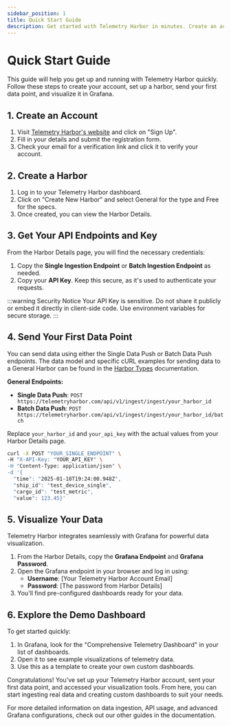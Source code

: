 ```yaml
---
sidebar_position: 1
title: Quick Start Guide
description: Get started with Telemetry Harbor in minutes. Create an account, set up a harbor, send data, and visualize.
---
```


# Quick Start Guide

This guide will help you get up and running with Telemetry Harbor quickly. Follow these steps to create your account, set up a harbor, send your first data point, and visualize it in Grafana.

## 1. Create an Account

1.  Visit [Telemetry Harbor's website](https://www.telemetryharbor.com) and click on "Sign Up".
2.  Fill in your details and submit the registration form.
3.  Check your email for a verification link and click it to verify your account.

## 2. Create a Harbor

1.  Log in to your Telemetry Harbor dashboard.
2.  Click on "Create New Harbor" and select General for the type and Free for the specs.
3.  Once created, you can view the Harbor Details.


## 3. Get Your API Endpoints and Key

From the Harbor Details page, you will find the necessary credentials:

1.  Copy the **Single Ingestion Endpoint** or **Batch Ingestion Endpoint** as needed.
2.  Copy your **API Key**. Keep this secure, as it's used to authenticate your requests.

:::warning Security Notice
Your API Key is sensitive. Do not share it publicly or embed it directly in client-side code. Use environment variables for secure storage.
:::


## 4. Send Your First Data Point

You can send data using either the Single Data Push or Batch Data Push endpoints. The data model and specific cURL examples for sending data to a General Harbor can be found in the [Harbor Types](../getting-started/harbor-types.md#ingesting-data-to-a-general-harbor) documentation.

**General Endpoints:**
-   **Single Data Push**: `POST https://telemetryharbor.com/api/v1/ingest/ingest/your_harbor_id`
-   **Batch Data Push**: `POST https://telemetryharbor.com/api/v1/ingest/ingest/your_harbor_id/batch`

Replace `your_harbor_id` and `your_api_key` with the actual values from your Harbor Details page.
```bash
curl -X POST "YOUR_SINGLE_ENDPOINT" \
-H "X-API-Key: "YOUR_API_KEY" \
-H "Content-Type: application/json" \
-d '{
  "time": "2025-01-18T19:24:00.948Z",
  "ship_id": "test_device_single",
  "cargo_id": "test_metric",
  "value": 123.45}'
```


## 5. Visualize Your Data

Telemetry Harbor integrates seamlessly with Grafana for powerful data visualization.

1.  From the Harbor Details, copy the **Grafana Endpoint** and **Grafana Password**.
2.  Open the Grafana endpoint in your browser and log in using:
    -   **Username**: \[Your Telemetry Harbor Account Email]
    -   **Password**: \[The password from Harbor Details]
3.  You'll find pre-configured dashboards ready for your data.


## 6. Explore the Demo Dashboard

To get started quickly:

1.  In Grafana, look for the "Comprehensive Telemetry Dashboard" in your list of dashboards.
2.  Open it to see example visualizations of telemetry data.
3.  Use this as a template to create your own custom dashboards.


Congratulations! You've set up your Telemetry Harbor account, sent your first data point, and accessed your visualization tools. From here, you can start ingesting real data and creating custom dashboards to suit your needs.

For more detailed information on data ingestion, API usage, and advanced Grafana configurations, check out our other guides in the documentation.
